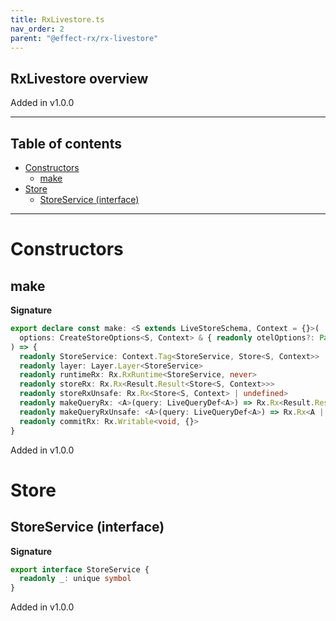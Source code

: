 ```yaml
---
title: RxLivestore.ts
nav_order: 2
parent: "@effect-rx/rx-livestore"
---
```


## RxLivestore overview

Added in v1.0.0

---

<h2 class="text-delta">Table of contents</h2>

- [Constructors](#constructors)
  - [make](#make)
- [Store](#store)
  - [StoreService (interface)](#storeservice-interface)

---

# Constructors

## make

**Signature**

```ts
export declare const make: <S extends LiveStoreSchema, Context = {}>(
  options: CreateStoreOptions<S, Context> & { readonly otelOptions?: Partial<OtelOptions> | undefined }
) => {
  readonly StoreService: Context.Tag<StoreService, Store<S, Context>>
  readonly layer: Layer.Layer<StoreService>
  readonly runtimeRx: Rx.RxRuntime<StoreService, never>
  readonly storeRx: Rx.Rx<Result.Result<Store<S, Context>>>
  readonly storeRxUnsafe: Rx.Rx<Store<S, Context> | undefined>
  readonly makeQueryRx: <A>(query: LiveQueryDef<A>) => Rx.Rx<Result.Result<A>>
  readonly makeQueryRxUnsafe: <A>(query: LiveQueryDef<A>) => Rx.Rx<A | undefined>
  readonly commitRx: Rx.Writable<void, {}>
}
```

Added in v1.0.0

# Store

## StoreService (interface)

**Signature**

```ts
export interface StoreService {
  readonly _: unique symbol
}
```

Added in v1.0.0
